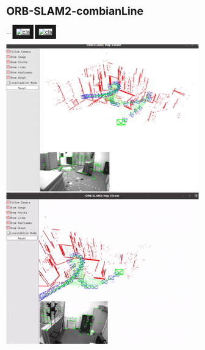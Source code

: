# ORB-SLAM2-combianLine

...
<a href="https://github.com/LiXin97/ORB_SLAM2_combineLine/blob/master/img/run.png" target="_blank"><img src="https://github.com/LiXin97/ORB_SLAM2_combineLine/blob/master/img/run.png" 
alt="cla" width="240" height="180" border="10" /></a>
<a href="https://github.com/LiXin97/ORB_SLAM2_combineLine/blob/master/img/run.gif" target="_blank"><img src="https://github.com/LiXin97/ORB_SLAM2_combineLine/blob/master/img/run.gif" 
alt="cla" width="240" height="180" border="10" /></a>

![run](./img/run.png)
![run](./img/run.gif)